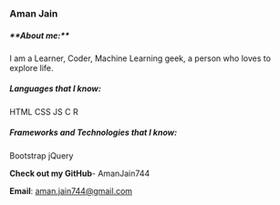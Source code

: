 <h3>Aman Jain</h3>

<h5>**About me:**</h5>
I am a Learner, Coder, Machine Learning geek, a person who loves to explore life.

**<h5 color="red">Languages that I know:</h5>**
HTML
CSS
JS
C
R

**<h5>Frameworks and Technologies that I know:</h5>**
Bootstrap
jQuery


**Check out my GitHub**- AmanJain744<br/>

**Email**: aman.jain744@gmail.com
